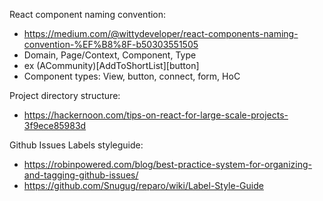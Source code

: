 React component naming convention:

- https://medium.com/@wittydeveloper/react-components-naming-convention-%EF%B8%8F-b50303551505
- Domain, Page/Context, Component, Type
- ex (ACommunity)[AddToShortList][button]
- Component types: View, button, connect, form, HoC

Project directory structure:

- https://hackernoon.com/tips-on-react-for-large-scale-projects-3f9ece85983d

Github Issues Labels styleguide:

- https://robinpowered.com/blog/best-practice-system-for-organizing-and-tagging-github-issues/
- https://github.com/Snugug/reparo/wiki/Label-Style-Guide
